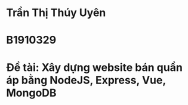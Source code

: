 # Trần Thị Thúy Uyên
# B1910329
# Đề tài: Xây dựng website bán quần áp bằng NodeJS, Express, Vue, MongoDB
